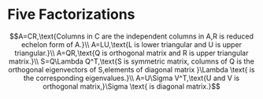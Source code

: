 # Five Factorizations
$$A=CR,\text{Columns in C are the independent columns in A,R is reduced echelon form of A.}\\
A=LU,\text{L is lower triangular and U is upper triangular.}\\
A=QR,\text{Q is orthogonal matrix and R is upper triangular matrix.}\\
S=Q\Lambda Q^T,\text{S is symmetric matrix, columns of Q is the orthogonal eigenvectors of S,elements of diagonal matrix }\Lambda \text{ is the corresponding eigenvalues.}\\
A=U\Sigma V^T,\text{U and V is orthogonal matrix,}\Sigma \text{ is diagonal matrix.}$$
## 